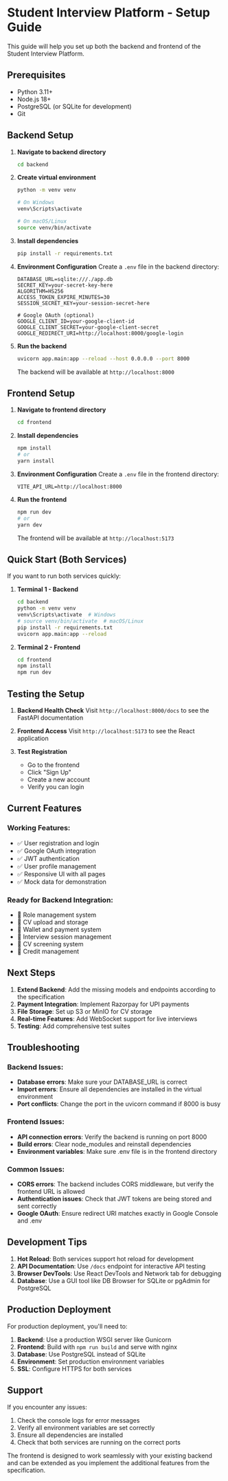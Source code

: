 # Student Interview Platform - Setup Guide

This guide will help you set up both the backend and frontend of the Student Interview Platform.

## Prerequisites

- Python 3.11+
- Node.js 18+
- PostgreSQL (or SQLite for development)
- Git

## Backend Setup

1. **Navigate to backend directory**
   ```bash
   cd backend
   ```

2. **Create virtual environment**
   ```bash
   python -m venv venv
   
   # On Windows
   venv\Scripts\activate
   
   # On macOS/Linux
   source venv/bin/activate
   ```

3. **Install dependencies**
   ```bash
   pip install -r requirements.txt
   ```

4. **Environment Configuration**
   Create a `.env` file in the backend directory:
   ```env
   DATABASE_URL=sqlite:///./app.db
   SECRET_KEY=your-secret-key-here
   ALGORITHM=HS256
   ACCESS_TOKEN_EXPIRE_MINUTES=30
   SESSION_SECRET_KEY=your-session-secret-here
   
   # Google OAuth (optional)
   GOOGLE_CLIENT_ID=your-google-client-id
   GOOGLE_CLIENT_SECRET=your-google-client-secret
   GOOGLE_REDIRECT_URI=http://localhost:8000/google-login
   ```

5. **Run the backend**
   ```bash
   uvicorn app.main:app --reload --host 0.0.0.0 --port 8000
   ```

   The backend will be available at `http://localhost:8000`

## Frontend Setup

1. **Navigate to frontend directory**
   ```bash
   cd frontend
   ```

2. **Install dependencies**
   ```bash
   npm install
   # or
   yarn install
   ```

3. **Environment Configuration**
   Create a `.env` file in the frontend directory:
   ```env
   VITE_API_URL=http://localhost:8000
   ```

4. **Run the frontend**
   ```bash
   npm run dev
   # or
   yarn dev
   ```

   The frontend will be available at `http://localhost:5173`

## Quick Start (Both Services)

If you want to run both services quickly:

1. **Terminal 1 - Backend**
   ```bash
   cd backend
   python -m venv venv
   venv\Scripts\activate  # Windows
   # source venv/bin/activate  # macOS/Linux
   pip install -r requirements.txt
   uvicorn app.main:app --reload
   ```

2. **Terminal 2 - Frontend**
   ```bash
   cd frontend
   npm install
   npm run dev
   ```

## Testing the Setup

1. **Backend Health Check**
   Visit `http://localhost:8000/docs` to see the FastAPI documentation

2. **Frontend Access**
   Visit `http://localhost:5173` to see the React application

3. **Test Registration**
   - Go to the frontend
   - Click "Sign Up"
   - Create a new account
   - Verify you can login

## Current Features

### Working Features:
- ✅ User registration and login
- ✅ Google OAuth integration
- ✅ JWT authentication
- ✅ User profile management
- ✅ Responsive UI with all pages
- ✅ Mock data for demonstration

### Ready for Backend Integration:
- 🔄 Role management system
- 🔄 CV upload and storage
- 🔄 Wallet and payment system
- 🔄 Interview session management
- 🔄 CV screening system
- 🔄 Credit management

## Next Steps

1. **Extend Backend**: Add the missing models and endpoints according to the specification
2. **Payment Integration**: Implement Razorpay for UPI payments
3. **File Storage**: Set up S3 or MinIO for CV storage
4. **Real-time Features**: Add WebSocket support for live interviews
5. **Testing**: Add comprehensive test suites

## Troubleshooting

### Backend Issues:
- **Database errors**: Make sure your DATABASE_URL is correct
- **Import errors**: Ensure all dependencies are installed in the virtual environment
- **Port conflicts**: Change the port in the uvicorn command if 8000 is busy

### Frontend Issues:
- **API connection errors**: Verify the backend is running on port 8000
- **Build errors**: Clear node_modules and reinstall dependencies
- **Environment variables**: Make sure .env file is in the frontend directory

### Common Issues:
- **CORS errors**: The backend includes CORS middleware, but verify the frontend URL is allowed
- **Authentication issues**: Check that JWT tokens are being stored and sent correctly
- **Google OAuth**: Ensure redirect URI matches exactly in Google Console and .env

## Development Tips

1. **Hot Reload**: Both services support hot reload for development
2. **API Documentation**: Use `/docs` endpoint for interactive API testing
3. **Browser DevTools**: Use React DevTools and Network tab for debugging
4. **Database**: Use a GUI tool like DB Browser for SQLite or pgAdmin for PostgreSQL

## Production Deployment

For production deployment, you'll need to:

1. **Backend**: Use a production WSGI server like Gunicorn
2. **Frontend**: Build with `npm run build` and serve with nginx
3. **Database**: Use PostgreSQL instead of SQLite
4. **Environment**: Set production environment variables
5. **SSL**: Configure HTTPS for both services

## Support

If you encounter any issues:

1. Check the console logs for error messages
2. Verify all environment variables are set correctly
3. Ensure all dependencies are installed
4. Check that both services are running on the correct ports

The frontend is designed to work seamlessly with your existing backend and can be extended as you implement the additional features from the specification.
